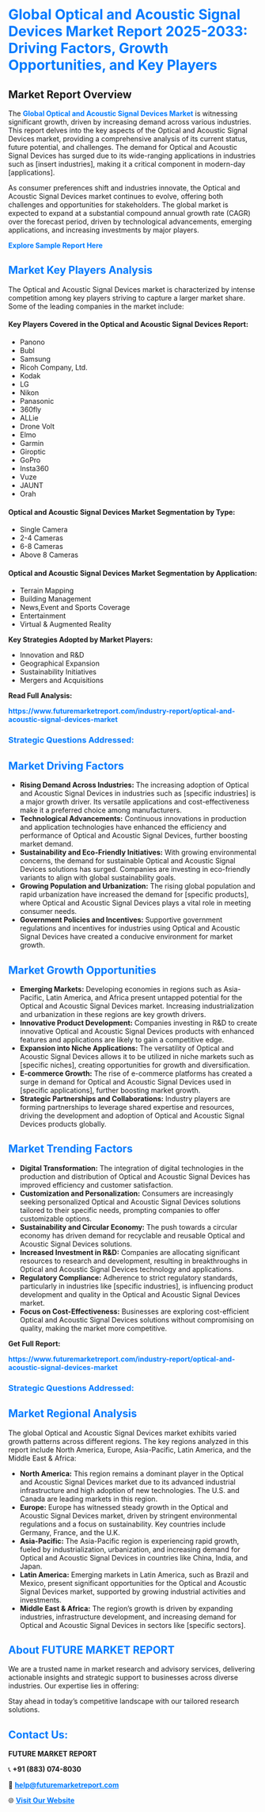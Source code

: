 <h1 style="color: #007BFF;">Global Optical and Acoustic Signal Devices Market Report 2025-2033: Driving Factors, Growth Opportunities, and Key Players</h1>

<section id="overview">
<h2>Market Report Overview</h2>
<p>The <a href="https://www.futuremarketreport.com/industry-report/optical-and-acoustic-signal-devices-market" style="color: #007BFF; text-decoration: none;"><strong>Global Optical and Acoustic Signal Devices Market</strong></a> is witnessing significant growth, driven by increasing demand across various industries. This report delves into the key aspects of the Optical and Acoustic Signal Devices market, providing a comprehensive analysis of its current status, future potential, and challenges. The demand for Optical and Acoustic Signal Devices has surged due to its wide-ranging applications in industries such as [insert industries], making it a critical component in modern-day [applications].</p>
<p>As consumer preferences shift and industries innovate, the Optical and Acoustic Signal Devices market continues to evolve, offering both challenges and opportunities for stakeholders. The global market is expected to expand at a substantial compound annual growth rate (CAGR) over the forecast period, driven by technological advancements, emerging applications, and increasing investments by major players.</p>
</section>

<section id="overview">
<p><a href="https://www.futuremarketreport.com/request-sample/reportId=37778" style="color: #007BFF; text-decoration: none;"><strong>Explore Sample Report Here</strong></a></p>
</section>

<section id="key-players">
<h2 style="color: #007BFF;">Market Key Players Analysis</h2>
<p>The Optical and Acoustic Signal Devices market is characterized by intense competition among key players striving to capture a larger market share. Some of the leading companies in the market include:</p>
<h4>Key Players Covered in the Optical and Acoustic Signal Devices Report:</h4>
<ul><li>Panono</li><li>Bubl</li><li>Samsung</li><li>Ricoh Company, Ltd.</li><li>Kodak</li><li>LG</li><li>Nikon</li><li>Panasonic</li><li>360fly</li><li>ALLie</li><li>Drone Volt</li><li>Elmo</li><li>Garmin</li><li>Giroptic</li><li>GoPro</li><li>Insta360</li><li>Vuze</li><li>JAUNT</li><li>Orah</li></ul>
<h4>Optical and Acoustic Signal Devices Market Segmentation by Type:</h4>
<ul><li>Single Camera</li><li>2-4 Cameras</li><li>6-8 Cameras</li><li>Above 8 Cameras</li></ul>

<h4>Optical and Acoustic Signal Devices Market Segmentation by Application:</h4>
<ul><li>Terrain Mapping</li><li>Building Management</li><li>News,Event and Sports Coverage</li><li>Entertainment</li><li>Virtual &amp; Augmented Reality</li></ul>
<p><strong>Key Strategies Adopted by Market Players:</strong></p>
<ul>
<li>Innovation and R&D</li>
<li>Geographical Expansion</li>
<li>Sustainability Initiatives</li>
<li>Mergers and Acquisitions</li>
</ul>
</section>

<section>
<p><strong>Read Full Analysis: </strong></p><a href="https://www.futuremarketreport.com/industry-report/optical-and-acoustic-signal-devices-market" style="color: #007BFF; text-decoration: none;"><strong>https://www.futuremarketreport.com/industry-report/optical-and-acoustic-signal-devices-market</strong></a>
<h3 style="color: #007BFF;">Strategic Questions Addressed:</h3>
</section>

<section id="driving-factors">
<h2 style="color: #007BFF;">Market Driving Factors</h2>
<ul>
<li><strong>Rising Demand Across Industries:</strong> The increasing adoption of Optical and Acoustic Signal Devices in industries such as [specific industries] is a major growth driver. Its versatile applications and cost-effectiveness make it a preferred choice among manufacturers.</li>
<li><strong>Technological Advancements:</strong> Continuous innovations in production and application technologies have enhanced the efficiency and performance of Optical and Acoustic Signal Devices, further boosting market demand.</li>
<li><strong>Sustainability and Eco-Friendly Initiatives:</strong> With growing environmental concerns, the demand for sustainable Optical and Acoustic Signal Devices solutions has surged. Companies are investing in eco-friendly variants to align with global sustainability goals.</li>
<li><strong>Growing Population and Urbanization:</strong> The rising global population and rapid urbanization have increased the demand for [specific products], where Optical and Acoustic Signal Devices plays a vital role in meeting consumer needs.</li>
<li><strong>Government Policies and Incentives:</strong> Supportive government regulations and incentives for industries using Optical and Acoustic Signal Devices have created a conducive environment for market growth.</li>
</ul>
</section>

<section id="growth-opportunities">
<h2 style="color: #007BFF;">Market Growth Opportunities</h2>
<ul>
<li><strong>Emerging Markets:</strong> Developing economies in regions such as Asia-Pacific, Latin America, and Africa present untapped potential for the Optical and Acoustic Signal Devices market. Increasing industrialization and urbanization in these regions are key growth drivers.</li>
<li><strong>Innovative Product Development:</strong> Companies investing in R&D to create innovative Optical and Acoustic Signal Devices products with enhanced features and applications are likely to gain a competitive edge.</li>
<li><strong>Expansion into Niche Applications:</strong> The versatility of Optical and Acoustic Signal Devices allows it to be utilized in niche markets such as [specific niches], creating opportunities for growth and diversification.</li>
<li><strong>E-commerce Growth:</strong> The rise of e-commerce platforms has created a surge in demand for Optical and Acoustic Signal Devices used in [specific applications], further boosting market growth.</li>
<li><strong>Strategic Partnerships and Collaborations:</strong> Industry players are forming partnerships to leverage shared expertise and resources, driving the development and adoption of Optical and Acoustic Signal Devices products globally.</li>
</ul>
</section>

<section id="trending-factors">
<h2 style="color: #007BFF;">Market Trending Factors</h2>
<ul>
<li><strong>Digital Transformation:</strong> The integration of digital technologies in the production and distribution of Optical and Acoustic Signal Devices has improved efficiency and customer satisfaction.</li>
<li><strong>Customization and Personalization:</strong> Consumers are increasingly seeking personalized Optical and Acoustic Signal Devices solutions tailored to their specific needs, prompting companies to offer customizable options.</li>
<li><strong>Sustainability and Circular Economy:</strong> The push towards a circular economy has driven demand for recyclable and reusable Optical and Acoustic Signal Devices solutions.</li>
<li><strong>Increased Investment in R&D:</strong> Companies are allocating significant resources to research and development, resulting in breakthroughs in Optical and Acoustic Signal Devices technology and applications.</li>
<li><strong>Regulatory Compliance:</strong> Adherence to strict regulatory standards, particularly in industries like [specific industries], is influencing product development and quality in the Optical and Acoustic Signal Devices market.</li>
<li><strong>Focus on Cost-Effectiveness:</strong> Businesses are exploring cost-efficient Optical and Acoustic Signal Devices solutions without compromising on quality, making the market more competitive.</li>
</ul>
</section>

<section>
<p><strong>Get Full Report: </strong></p><a href="https://www.futuremarketreport.com/industry-report/optical-and-acoustic-signal-devices-market" style="color: #007BFF; text-decoration: none;"><strong>https://www.futuremarketreport.com/industry-report/optical-and-acoustic-signal-devices-market</strong></a>
<h3 style="color: #007BFF;">Strategic Questions Addressed:</h3>
</section>


<section id="regional-analysis">
<h2 style="color: #007BFF;">Market Regional Analysis</h2>
<p>The global Optical and Acoustic Signal Devices market exhibits varied growth patterns across different regions. The key regions analyzed in this report include North America, Europe, Asia-Pacific, Latin America, and the Middle East & Africa:</p>
<ul>
<li><strong>North America:</strong> This region remains a dominant player in the Optical and Acoustic Signal Devices market due to its advanced industrial infrastructure and high adoption of new technologies. The U.S. and Canada are leading markets in this region.</li>
<li><strong>Europe:</strong> Europe has witnessed steady growth in the Optical and Acoustic Signal Devices market, driven by stringent environmental regulations and a focus on sustainability. Key countries include Germany, France, and the U.K.</li>
<li><strong>Asia-Pacific:</strong> The Asia-Pacific region is experiencing rapid growth, fueled by industrialization, urbanization, and increasing demand for Optical and Acoustic Signal Devices in countries like China, India, and Japan.</li>
<li><strong>Latin America:</strong> Emerging markets in Latin America, such as Brazil and Mexico, present significant opportunities for the Optical and Acoustic Signal Devices market, supported by growing industrial activities and investments.</li>
<li><strong>Middle East & Africa:</strong> The region’s growth is driven by expanding industries, infrastructure development, and increasing demand for Optical and Acoustic Signal Devices in sectors like [specific sectors].</li>
</ul>
</section>

<footer>
<h2 style="color: #007BFF;">About FUTURE MARKET REPORT</h2>
<p>We are a trusted name in market research and advisory services, delivering actionable insights and strategic support to businesses across diverse industries. Our expertise lies in offering:</p>

<p>Stay ahead in today’s competitive landscape with our tailored research solutions.</p>

<h2 style="color: #007BFF;">Contact Us:</h2>
<p><strong>FUTURE MARKET REPORT</strong></p>
<p>📞 <strong>+91 (883) 074-8030</strong></p>
<p>📧 <strong><a href="mailto:help@futuremarketreport.com" style="color: #007BFF;">help@futuremarketreport.com</a></strong></p>
<p>🌐 <strong><a href="https://www.futuremarketreport.com/" style="color: #007BFF;">Visit Our Website</a></strong></p>
</footer>